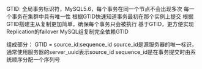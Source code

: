 GTID:
  全局事务标识符，MySQL5.6，每个事务在同一个节点不会出现多次
  每一个事务在集群中具有唯一性
  根据GTID快速知道事务最初在那个实例上提交
  根据GTID搭建主从复制更加简单，确保每个事务只会被执行
  基于GTID，更方便实现Replication的failover
  MySQL组复制完全依赖GTID

  组成部分：
    GTID = source_id:sequence_id
          source_id是源服务器的唯一标识，通常使用服务器的server_uuid表示source_id
          sequence_id是在事务提交时由系统顺序分配一个序列号
